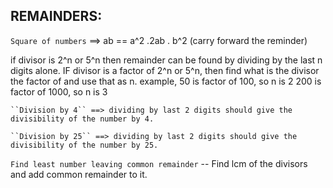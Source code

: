 ## REMAINDERS:

`Square of numbers` ==> ab == a^2 .2ab . b^2 (carry forward the reminder)

if divisor is 2^n or 5^n then remainder can be found by dividing by the last n digits alone.
IF divisor is a factor of 2^n or 5^n, then find what is the divisor the factor of and use that as n. 
example, 
50 is factor of 100, so n is 2
200 is factor of 1000, so n is 3

  	``Division by 4`` ==> dividing by last 2 digits should give the divisibility of the number by 4.

  	``Division by 25`` ==> dividing by last 2 digits should give the divisibility of the number by 25.

`Find least number leaving common remainder`
-- Find lcm of the divisors and add common remainder to it.
